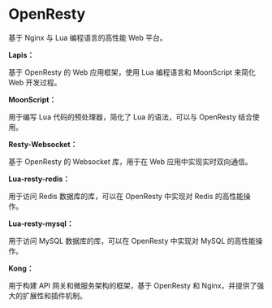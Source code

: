 # OpenResty

基于 Nginx 与 Lua 编程语言的高性能 Web 平台。

**Lapis：**

基于 OpenResty 的 Web 应用框架，使用 Lua 编程语言和 MoonScript 来简化 Web 开发过程。

**MoonScript：**

用于编写 Lua 代码的预处理器，简化了 Lua 的语法，可以与 OpenResty 结合使用。

**Resty-Websocket：**

基于 OpenResty 的 Websocket 库，用于在 Web 应用中实现实时双向通信。

**Lua-resty-redis：**

用于访问 Redis 数据库的库，可以在 OpenResty 中实现对 Redis 的高性能操作。

**Lua-resty-mysql：**

用于访问 MySQL 数据库的库，可以在 OpenResty 中实现对 MySQL 的高性能操作。

**Kong：**

用于构建 API 网关和微服务架构的框架，基于 OpenResty 和 Nginx，并提供了强大的扩展性和插件机制。